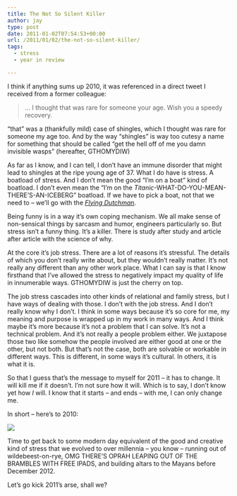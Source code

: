 ```yaml
---
title: The Not So Silent Killer
author: jay
type: post
date: 2011-01-02T07:54:53+00:00
url: /2011/01/02/the-not-so-silent-killer/
tags:
  - stress
  - year in review

---
```

I think if anything sums up 2010, it was referenced in a direct tweet I received from a former colleague:

> … I thought that was rare for someone your age. Wish you a speedy recovery.

“that” was a (thankfully mild) case of shingles, which I thought was rare for someone my age too. And by the way “shingles” is way too cutesy a name for something that should be called “get the hell off of me you damn invisible wasps” (hereafter, GTHOMYDIW)

As far as I know, and I can tell, I don’t have an immune disorder that might lead to shingles at the ripe young age of 37. What I do have is stress. A boatload of stress. And I don’t mean the good “I’m on a boat” kind of boatload. I don’t even mean the “I’m on the _Titanic_-WHAT-DO-YOU-MEAN-THERE’S-AN-ICEBERG” boatload. If we have to pick a boat, not that we need to &#8211; we’ll go with the _[Flying Dutchman][1]_.

Being funny is in a way it’s own coping mechanism. We all make sense of non-sensical things by sarcasm and humor, engineers particularly so. But stress isn’t a funny thing. It’s a killer. There is study after study and article after article with the science of why.

At the core it’s job stress. There are a lot of reasons it’s stressful. The details of which you don’t really write about, but they wouldn’t really matter. It’s not really any different than any other work place. What I can say is that I know firsthand that I’ve allowed the stress to negatively impact my quality of life in innumerable ways. GTHOMYDIW is just the cherry on top.

The job stress cascades into other kinds of relational and family stress, but I have ways of dealing with those. I don’t with the job stress. And I don’t really know why I don’t. I think in some ways because it’s so core for me, my meaning and purpose is wrapped up in my work in many ways. And I think maybe it’s more because it’s not a problem that I can solve. It’s not a technical problem. And it’s not really a people problem either. We juxtapose those two like somehow the people involved are either good at one or the other, but not both. But that’s not the case, both are solvable or workable in different ways. This is different, in some ways it’s cultural. In others, it is what it is.

So that I guess that’s the message to myself for 2011 &#8211; it has to change. It will kill me if it doesn’t. I’m not sure how it will. Which is to say, I don’t know yet how _I_ will. I know that it starts &#8211; and ends &#8211; with me, I can only change me.

In short &#8211; here’s to 2010:

[![][2]][3]

Time to get back to some modern day equivalent of the good and creative kind of stress that we evolved to over millennia &#8211; you know &#8211; running out of wildebeest-on-rye, OMG THERE’S OPRAH LEAPING OUT OF THE BRAMBLES WITH FREE IPADS, and building altars to the Mayans before December 2012.

Let’s go kick 2011’s arse, shall we?

 [1]: http://en.wikipedia.org/wiki/Flying_Dutchman
 [2]: https://photos.smugmug.com/All/Snomageddon-2010/DSC2948/1137961047_FDXJU-M.jpg
 [3]: http://photos.littleriverview.org/All/Snomageddon-2010/15210798_wCNYR#1137961047_FDXJU-A-LB